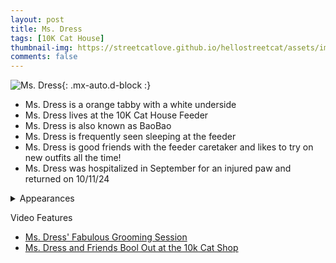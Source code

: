 ```yaml
---
layout: post
title: Ms. Dress
tags: [10K Cat House]
thumbnail-img: https://streetcatlove.github.io/hellostreetcat/assets/img/ms_dress.png
comments: false
---
```


![Ms. Dress](https://streetcatlove.github.io/hellostreetcat/assets/img/ms_dress.png){: .mx-auto.d-block :}

* Ms. Dress is a orange tabby with a white underside
* Ms. Dress lives at the 10K Cat House Feeder
* Ms. Dress is also known as BaoBao
* Ms. Dress is frequently seen sleeping at the feeder
* Ms. Dress is good friends with the feeder caretaker and likes to try on new outfits all the time!
* Ms. Dress was hospitalized in September for an injured paw and returned on 10/11/24

<details>
<summary>Appearances</summary>
<ul>
	<li><a href="https://youtu.be/l64915LZFco?t=3091">6/23/24 16:35</a></li>
	<li><a href="https://youtu.be/wj7dxvteN4s?t=34568">7/22/24 21:37</a></li>
	<li><a href="https://youtu.be/qzF7rNPdw5Y?t=35366">8/5/24 21:49</a></li>
	<li><a href="https://youtu.be/EGIyo47E1m0?t=4492">10/11/24 01:18</a></li>
	<li><a href="https://youtu.be/TM3EkYlF5sg?t=24759">11/15/2024 20:06</a></li>
	<li><a href="https://youtu.be/3K8jYGhCRc8?t=368">11/28/24 00:51</a></li>
	<li><a href="https://youtu.be/kDlhTJ7ZBuk?t=2010">11/30/24 13:38</a></li>
	<li><a href="https://youtu.be/LMqoX_VxbgE?">12/3/24</a></li>
</ul>
</details>

Video Features
* [Ms. Dress' Fabulous Grooming Session](https://www.youtube.com/watch?v=8HPbk3OzzH4)
* [Ms. Dress and Friends Bool Out at the 10k Cat Shop](https://www.youtube.com/watch?v=Jg-_NGSiXFc)

